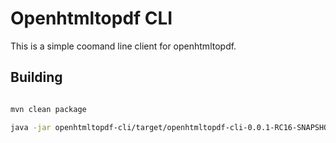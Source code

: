 # Openhtmltopdf CLI

This is a simple coomand line client for openhtmltopdf. 

## Building

```sh

mvn clean package

java -jar openhtmltopdf-cli/target/openhtmltopdf-cli-0.0.1-RC16-SNAPSHOT-jar-with-dependencies.jar --help

```
